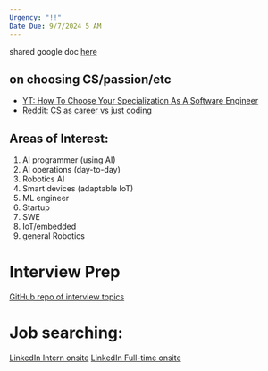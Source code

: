 ```yaml
---
Urgency: "!!"
Date Due: 9/7/2024 5 AM
---
```

shared google doc [here](https://docs.google.com/document/d/1NIDgQ5aYhBctnJYynlyWzxmlvisKuJ4TbBUgoAAOfQ4/edit)
## on choosing CS/passion/etc
- [YT: How To Choose Your Specialization As A Software Engineer](https://www.youtube.com/watch?v=Ouf-tpDAkK4)
- [Reddit: CS as career vs just coding](https://www.reddit.com/r/learnprogramming/comments/1bwwy0q/how_do_i_know_if_ill_like_cs_as_a_career_or_if_i/)

## Areas of Interest:
1. AI programmer (using AI)
2. AI operations (day-to-day)
3. Robotics AI
4. Smart devices (adaptable IoT)
5. ML engineer
6. Startup
7. SWE
8. IoT/embedded
9. general Robotics

# Interview Prep
[GitHub repo of interview topics ](https://github.com/Coder-World04/Tech-Interview-Important-Topics-and-Techniques)

# Job searching:
[LinkedIn Intern onsite](https://www.linkedin.com/jobs/search/?currentJobId=3999726633&f_E=1&f_JT=I&f_PP=106233382%2C102277331%2C102448103%2C101876708%2C100472083&f_WT=1&geoId=103644278&keywords=machine%20learning&origin=JOB_SEARCH_PAGE_JOB_FILTER&refresh=true&sortBy=R&spellCorrectionEnabled=true&start=50)
[LinkedIn Full-time onsite](https://www.linkedin.com/jobs/search/?currentJobId=3674216096&f_E=4&f_JT=F&f_PP=106233382%2C102277331%2C102448103%2C101876708%2C100472083&f_WT=1%2C3&geoId=103644278&keywords=machine%20learning&origin=JOB_SEARCH_PAGE_JOB_FILTER&refresh=true&sortBy=R&spellCorrectionEnabled=true)
